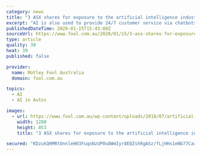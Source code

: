 ```yaml
---
category: news
title: "3 ASX shares for exposure to the artificial intelligence industry"
excerpt: "AI is also used to provide 24/7 customer service via chatbots, to write news stories, and in self-driving cars. Here are 3 ASX shares involved in the AI sector. Appen provides data for use in machine learning and AI. It collects and labels images, text, speech, audio, and video data used to build and improve artificial intelligence systems at ..."
publishedDateTime: 2020-01-15T15:43:00Z
sourceUrl: https://www.fool.com.au/2020/01/15/3-asx-shares-for-exposure-to-the-artificial-intelligence-industry/
type: article
quality: 39
heat: 39
published: false

provider:
  name: Motley Fool Australia
  domain: fool.com.au

topics:
  - AI
  - AI in Autos

images:
  - url: https://www.fool.com.au/wp-content/uploads/2018/07/artificial-intelligence-3382507_1280-e1552866727719.jpg
    width: 1280
    height: 853
    title: "3 ASX shares for exposure to the artificial intelligence industry"

secured: "KDzukQHMRtOnnleH03FuqxNzUP0u8WmIyr8EQZshRgASz/fLjHHs1eNb77CaxcTF8PmsBCh2p8Mg35OaIruT4JtyVaYvYSdvzOuJXFRbDpvtDoCUzwpa61wr+VsjXaZvpsOfKiAz3jXrwRMXecYpyUD5QVIJaQ8BHlG+ZIO5UFrnS51W8Bs1Ucs/ZfaY0diPWLlwFnV3KsmBYp6BfGXirZDjPxD2/wcXB9FGZTWswvQngUDDwiK/6Zmt21WLy6ZgKBAbNqP201CRCbQzJ46GMV1ceYdF3fpz6qmEnn3WL9w=;hym4mzHC96kZzYKvPnM7PA=="
---
```


